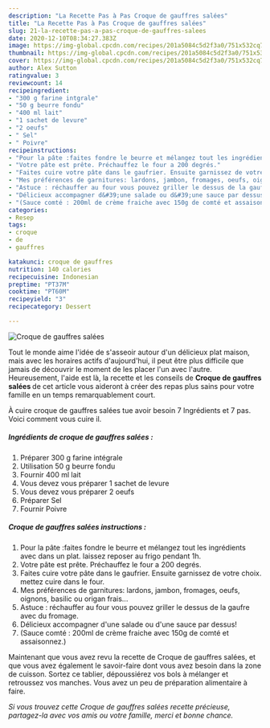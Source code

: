 ```yaml
---
description: "La Recette Pas à Pas Croque de gauffres salées"
title: "La Recette Pas à Pas Croque de gauffres salées"
slug: 21-la-recette-pas-a-pas-croque-de-gauffres-salees
date: 2020-12-10T08:34:27.383Z
image: https://img-global.cpcdn.com/recipes/201a5084c5d2f3a0/751x532cq70/croque-de-gauffres-salees-photo-principale-de-la-recette.jpg
thumbnail: https://img-global.cpcdn.com/recipes/201a5084c5d2f3a0/751x532cq70/croque-de-gauffres-salees-photo-principale-de-la-recette.jpg
cover: https://img-global.cpcdn.com/recipes/201a5084c5d2f3a0/751x532cq70/croque-de-gauffres-salees-photo-principale-de-la-recette.jpg
author: Alex Sutton
ratingvalue: 3
reviewcount: 14
recipeingredient:
- "300 g farine intgrale"
- "50 g beurre fondu"
- "400 ml lait"
- "1 sachet de levure"
- "2 oeufs"
- " Sel"
- " Poivre"
recipeinstructions:
- "Pour la pâte :faites fondre le beurre et mélangez tout les ingrédients avec dans un plat. laissez reposer au frigo pendant 1h."
- "Votre pâte est prête. Préchauffez le four a 200 degrés."
- "Faites cuire votre pâte dans le gaufrier. Ensuite garnissez de votre choix. mettez cuire dans le four."
- "Mes préférences de garnitures: lardons, jambon, fromages, oeufs, oignons, basilic ou origan frais..."
- "Astuce : réchauffer au four vous pouvez griller le dessus de la gaufre avec du fromage."
- "Délicieux accompagner d&#39;une salade ou d&#39;une sauce par dessus!"
- "(Sauce comté : 200ml de crème fraiche avec 150g de comté et assaisonnez.)"
categories:
- Resep
tags:
- croque
- de
- gauffres

katakunci: croque de gauffres 
nutrition: 140 calories
recipecuisine: Indonesian
preptime: "PT37M"
cooktime: "PT60M"
recipeyield: "3"
recipecategory: Dessert

---
```



![Croque de gauffres salées](https://img-global.cpcdn.com/recipes/201a5084c5d2f3a0/751x532cq70/croque-de-gauffres-salees-photo-principale-de-la-recette.jpg)

Tout le monde aime l'idée de s'asseoir autour d'un délicieux plat maison, mais avec les horaires actifs d'aujourd'hui, il peut être plus difficile que jamais de découvrir le moment de les placer l'un avec l'autre. Heureusement, l'aide est là, la recette et les conseils de <strong> Croque de gauffres salées </strong> de cet article vous aideront à créer des repas plus sains pour votre famille en un temps remarquablement court.

<!--inarticleads1-->

À cuire croque de gauffres salées tue avoir besoin 7 Ingrédients et 7 pas. Voici comment vous cuire il.

##### Ingrédients de croque de gauffres salées :

1. Préparer 300 g farine intégrale
1. Utilisation 50 g beurre fondu
1. Fournir 400 ml lait
1. Vous devez vous préparer 1 sachet de levure
1. Vous devez vous préparer 2 oeufs
1. Préparer  Sel
1. Fournir  Poivre




<!--inarticleads2-->

##### Croque de gauffres salées instructions :

1. Pour la pâte :faites fondre le beurre et mélangez tout les ingrédients avec dans un plat. laissez reposer au frigo pendant 1h.
1. Votre pâte est prête. Préchauffez le four a 200 degrés.
1. Faites cuire votre pâte dans le gaufrier. Ensuite garnissez de votre choix. mettez cuire dans le four.
1. Mes préférences de garnitures: lardons, jambon, fromages, oeufs, oignons, basilic ou origan frais...
1. Astuce : réchauffer au four vous pouvez griller le dessus de la gaufre avec du fromage.
1. Délicieux accompagner d&#39;une salade ou d&#39;une sauce par dessus!
1. (Sauce comté : 200ml de crème fraiche avec 150g de comté et assaisonnez.)




<!--inarticleads1-->

<p>
Maintenant que vous avez revu la recette de Croque de gauffres salées, et que vous avez également le savoir-faire dont vous avez besoin dans la zone de cuisson. Sortez ce tablier, dépoussiérez vos bols à mélanger et retroussez vos manches. Vous avez un peu de préparation alimentaire à faire.
</p>

<p>
<i>Si vous trouvez cette Croque de gauffres salées recette précieuse, partagez-la avec vos amis ou votre famille, merci et bonne chance.</i>
</p>
